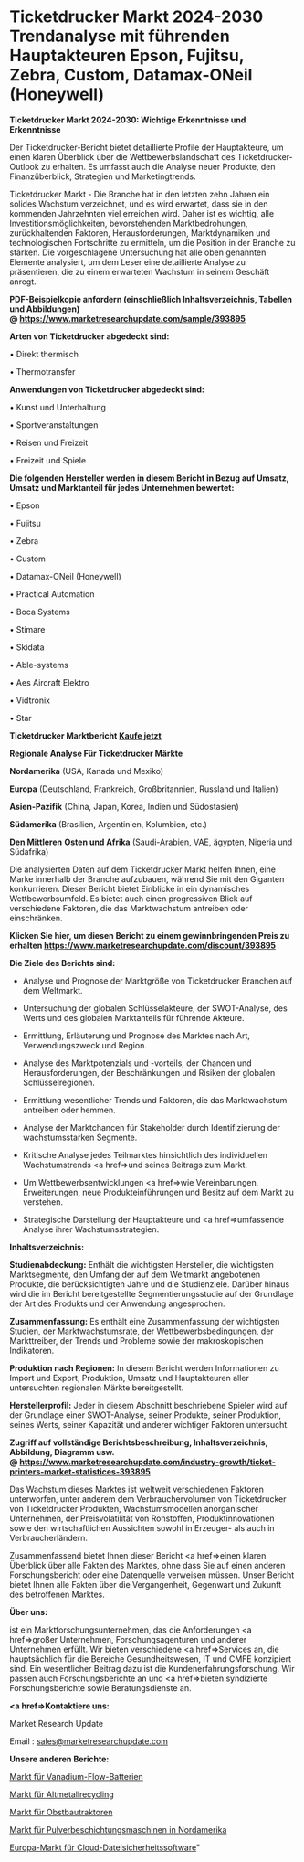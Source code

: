 # Ticketdrucker Markt 2024-2030 Trendanalyse mit führenden Hauptakteuren Epson, Fujitsu, Zebra, Custom, Datamax-ONeil (Honeywell)

<strong>Ticketdrucker Markt 2024-2030: Wichtige Erkenntnisse und Erkenntnisse</strong>

Der Ticketdrucker-Bericht bietet detaillierte Profile der Hauptakteure, um einen klaren Überblick über die Wettbewerbslandschaft des Ticketdrucker-Outlook zu erhalten. Es umfasst auch die Analyse neuer Produkte, den Finanzüberblick, Strategien und Marketingtrends.

Ticketdrucker Markt - Die Branche hat in den letzten zehn Jahren ein solides Wachstum verzeichnet, und es wird erwartet, dass sie in den kommenden Jahrzehnten viel erreichen wird. Daher ist es wichtig, alle Investitionsmöglichkeiten, bevorstehenden Marktbedrohungen, zurückhaltenden Faktoren, Herausforderungen, Marktdynamiken und technologischen Fortschritte zu ermitteln, um die Position in der Branche zu stärken. Die vorgeschlagene Untersuchung hat alle oben genannten Elemente analysiert, um dem Leser eine detaillierte Analyse zu präsentieren, die zu einem erwarteten Wachstum in seinem Geschäft anregt.

<strong><b>PDF-Beispielkopie anfordern (einschließlich Inhaltsverzeichnis, Tabellen und Abbildungen) @ </b></strong><strong><a href=https://www.marketresearchupdate.com/sample/393895><strong>https://www.marketresearchupdate.com/sample/393895</u></a></strong></strong>

<strong>Arten von Ticketdrucker abgedeckt sind:</strong>

• Direkt thermisch

• Thermotransfer

<strong>Anwendungen von Ticketdrucker abgedeckt sind:</strong>

• Kunst und Unterhaltung

• Sportveranstaltungen

• Reisen und Freizeit

• Freizeit und Spiele

<strong>Die folgenden Hersteller werden in diesem Bericht in Bezug auf Umsatz, Umsatz und Marktanteil für jedes Unternehmen bewertet:</strong>

• Epson

• Fujitsu

• Zebra

• Custom

• Datamax-ONeil (Honeywell)

• Practical Automation

• Boca Systems

• Stimare

• Skidata

• Able-systems

• Aes Aircraft Elektro

• Vidtronix

• Star

<strong>Ticketdrucker Marktbericht <a href=https://www.marketresearchupdate.com/buynow/393895>Kaufe jetzt</a></strong>

<strong>Regionale Analyse Für Ticketdrucker Märkte</strong>

<strong>Nordamerika</strong> (USA, Kanada und Mexiko)

<strong>Europa</strong> (Deutschland, Frankreich, Großbritannien, Russland und Italien)

<strong>Asien-Pazifik</strong> (China, Japan, Korea, Indien und Südostasien)

<strong>Südamerika</strong> (Brasilien, Argentinien, Kolumbien, etc.)

<strong>Den Mittleren</strong> <strong>Osten und Afrika</strong> (Saudi-Arabien, VAE, ägypten, Nigeria und Südafrika)

Die analysierten Daten auf dem Ticketdrucker Markt helfen Ihnen, eine Marke innerhalb der Branche aufzubauen, während Sie mit den Giganten konkurrieren. Dieser Bericht bietet Einblicke in ein dynamisches Wettbewerbsumfeld. Es bietet auch einen progressiven Blick auf verschiedene Faktoren, die das Marktwachstum antreiben oder einschränken.

<strong>Klicken Sie hier, um diesen Bericht zu einem gewinnbringenden Preis zu erhalten
</strong><strong><a href=https://www.marketresearchupdate.com/discount/393895>https://www.marketresearchupdate.com/discount/393895</b></u></strong></a>

<strong>Die Ziele des Berichts sind:</strong>

- Analyse und Prognose der Marktgröße von Ticketdrucker Branchen auf dem Weltmarkt.

- Untersuchung der globalen Schlüsselakteure, der SWOT-Analyse, des Werts und des globalen Marktanteils für führende Akteure.

- Ermittlung, Erläuterung und Prognose des Marktes nach Art, Verwendungszweck und Region.

- Analyse des Marktpotenzials und -vorteils, der Chancen und Herausforderungen, der Beschränkungen und Risiken der globalen Schlüsselregionen.

- Ermittlung wesentlicher Trends und Faktoren, die das Marktwachstum antreiben oder hemmen.

- Analyse der Marktchancen für Stakeholder durch Identifizierung der wachstumsstarken Segmente.

- Kritische Analyse jedes Teilmarktes hinsichtlich des individuellen Wachstumstrends <a href=>und</a> seines Beitrags zum Markt.

- Um Wettbewerbsentwicklungen <a href=>wie</a> Vereinbarungen, Erweiterungen, neue Produkteinführungen und Besitz auf dem Markt zu verstehen.

- Strategische Darstellung der Hauptakteure und <a href=>umfas</a>sende Analyse ihrer Wachstumsstrategien.

<strong>Inhaltsverzeichnis:</strong>

<strong>Studienabdeckung:</strong> Enthält die wichtigsten Hersteller, die wichtigsten Marktsegmente, den Umfang der auf dem Weltmarkt angebotenen Produkte, die berücksichtigten Jahre und die Studienziele. Darüber hinaus wird die im Bericht bereitgestellte Segmentierungsstudie auf der Grundlage der Art des Produkts und der Anwendung angesprochen.

<strong>Zusammenfassung:</strong> Es enthält eine Zusammenfassung der wichtigsten Studien, der Marktwachstumsrate, der Wettbewerbsbedingungen, der Markttreiber, der Trends und Probleme sowie der makroskopischen Indikatoren.

<strong>Produktion nach Regionen:</strong> In diesem Bericht werden Informationen zu Import und Export, Produktion, Umsatz und Hauptakteuren aller untersuchten regionalen Märkte bereitgestellt.

<strong>Herstellerprofil:</strong> Jeder in diesem Abschnitt beschriebene Spieler wird auf der Grundlage einer SWOT-Analyse, seiner Produkte, seiner Produktion, seines Werts, seiner Kapazität und anderer wichtiger Faktoren untersucht.

<strong><b>Zugriff auf vollständige Berichtsbeschreibung, Inhaltsverzeichnis, Abbildung, Diagramm usw. @ </b></strong><strong><a href=https://www.marketresearchupdate.com/industry-growth/ticket-printers-market-statistices-393895>https://www.marketresearchupdate.com/industry-growth/ticket-printers-market-statistices-393895</a></strong>

Das Wachstum dieses Marktes ist weltweit verschiedenen Faktoren unterworfen, unter anderem dem Verbrauchervolumen von Ticketdrucker von Ticketdrucker Produkten, Wachstumsmodellen anorganischer Unternehmen, der Preisvolatilität von Rohstoffen, Produktinnovationen sowie den wirtschaftlichen Aussichten sowohl in Erzeuger- als auch in Verbraucherländern.

Zusammenfassend bietet Ihnen dieser Bericht <a href=>einen</a> klaren Überblick über alle Fakten des Marktes, ohne dass Sie auf einen anderen Forschungsbericht oder eine Datenquelle verweisen müssen. Unser Bericht bietet Ihnen alle Fakten über die Vergangenheit, Gegenwart und Zukunft des betroffenen Marktes.

<strong>Über uns:</strong>

 ist ein Marktforschungsunternehmen, das die Anforderungen <a href=>großer</a> Unternehmen, Forschungsagenturen und anderer Unternehmen erfüllt. Wir bieten verschiedene <a href=>Services</a> an, die hauptsächlich für die Bereiche Gesundheitswesen, IT und CMFE konzipiert sind. Ein wesentlicher Beitrag dazu ist die Kundenerfahrungsforschung. Wir passen auch Forschungsberichte an und <a href=>bieten</a> syndizierte Forschungsberichte sowie Beratungsdienste an.

<strong><a href=>Kontaktiere uns:</a></strong>

Market Research Update

Email : sales@marketresearchupdate.com

<strong>Unsere anderen Berichte:</strong>

<a href=https://www.linkedin.com/pulse/vanadium-flow-batteries-market-size-growth>Markt für Vanadium-Flow-Batterien</a>

<a href=https://www.linkedin.com/pulse/scrap-metal-recycling-market-size-trends-consumption>Markt für Altmetallrecycling</a>

<a href=https://www.linkedin.com/pulse/orchard-tractors-market-outlooks-2023-size-shares>Markt für Obstbautraktoren</a>

<a href=https://www.linkedin.com/pulse/north-america-powder-coating-machine-market-2023-2030>Markt für Pulverbeschichtungsmaschinen in Nordamerika</a>

<a href=https://www.linkedin.com/pulse/europe-cloud-file-security-software-market-2023-data-analysis>Europa-Markt für Cloud-Dateisicherheitssoftware</a>"
